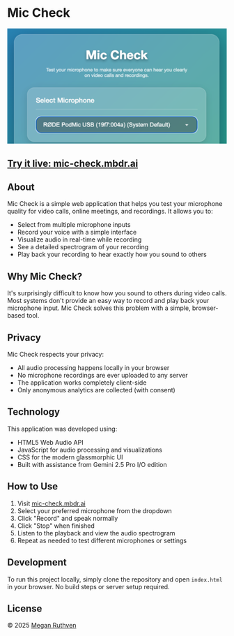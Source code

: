 # Mic Check

![Mic Check Preview](assets/og.png)

## [Try it live: mic-check.mbdr.ai](https://mic-check.mbdr.ai)

## About

Mic Check is a simple web application that helps you test your microphone quality for video calls, online meetings, and recordings. It allows you to:

- Select from multiple microphone inputs
- Record your voice with a simple interface
- Visualize audio in real-time while recording
- See a detailed spectrogram of your recording
- Play back your recording to hear exactly how you sound to others

## Why Mic Check?

It's surprisingly difficult to know how you sound to others during video calls. Most systems don't provide an easy way to record and play back your microphone input. Mic Check solves this problem with a simple, browser-based tool.

## Privacy

Mic Check respects your privacy:
- All audio processing happens locally in your browser
- No microphone recordings are ever uploaded to any server
- The application works completely client-side
- Only anonymous analytics are collected (with consent)

## Technology

This application was developed using:
- HTML5 Web Audio API
- JavaScript for audio processing and visualizations
- CSS for the modern glassmorphic UI
- Built with assistance from Gemini 2.5 Pro I/O edition

## How to Use

1. Visit [mic-check.mbdr.ai](https://mic-check.mbdr.ai)
2. Select your preferred microphone from the dropdown
3. Click "Record" and speak normally
4. Click "Stop" when finished
5. Listen to the playback and view the audio spectrogram
6. Repeat as needed to test different microphones or settings

## Development

To run this project locally, simply clone the repository and open `index.html` in your browser. No build steps or server setup required.

## License

© 2025 [Megan Ruthven](https://mbdr.ai) 